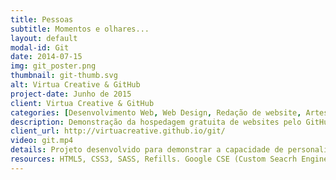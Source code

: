 ```yaml
---
title: Pessoas
subtitle: Momentos e olhares...
layout: default
modal-id: Git
date: 2014-07-15
img: git_poster.png
thumbnail: git-thumb.svg
alt: Virtua Creative & GitHub
project-date: Junho de 2015
client: Virtua Creative & GitHub
categories: [Desenvolvimento Web, Web Design, Redação de website, Artes Gráficas]
description: Demonstração da hospedagem gratuita de websites pelo GitHub Pages
client_url: http://virtuacreative.github.io/git/
video: git.mp4
details: Projeto desenvolvido para demonstrar a capacidade de personalização de um website hospedado pelo GitHub. Apresenta todas as funcionalidades esperadas - imagens em alta resolução, transições, compatibilidade com dispositivos móveis, campo de pesquisa personalizada, formulário de contato e até mesmo suporte via chat.
resources: HTML5, CSS3, SASS, Refills. Google CSE (Custom Seacrh Engine), Marcadores de dados estruturados (JSON), Jivo Chat, Virtua Creative Form Handler, Responsive Design. Integrado ao Google Plus, Facebook, Twitter e Google Analytics. Facebook OG Tags, Twitter Cards. Linkado ao Blog e ao website oficial de Virtua Creative Technology. 
---
```

